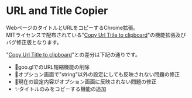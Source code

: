 # URL and Title Copier
WebページのタイトルとURLをコピーするChrome拡張。  
MITライセンスで配布されている"[Copy Url Title to clipboard](https://github.com/ldong/copy_title_url)"の機能拡張及びバグ修正版となります。

"[Copy Url Title to clipboard](https://github.com/ldong/copy_title_url)"との差分は下記の通りです。

- 🐛goo.glでのURL短縮機能の削除
- 🐛オプション画面で"string"以外の設定にしても反映されない問題の修正
- 🐛現在の設定内容がオプション画面に反映されない問題の修正
- ✨タイトルのみをコピーする機能の追加

